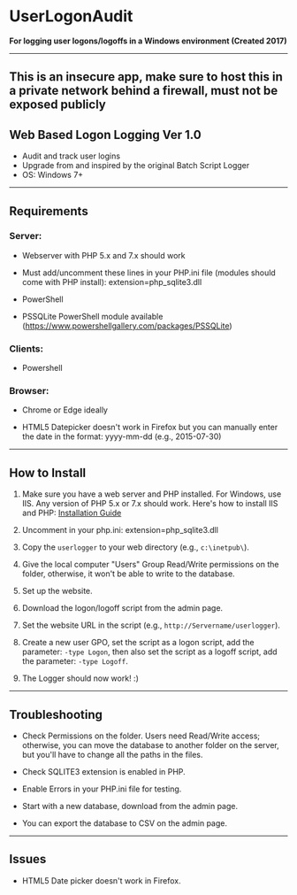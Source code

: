 # UserLogonAudit

**For logging user logons/logoffs in a Windows environment (Created 2017)**


---
## This is an insecure app, make sure to host this in a private network behind a firewall, must not be exposed publicly

## Web Based Logon Logging Ver 1.0

- Audit and track user logins
- Upgrade from and inspired by the original Batch Script Logger
- OS: Windows 7+

---

## Requirements

### Server:

- Webserver with PHP 5.x and 7.x should work
- Must add/uncomment these lines in your PHP.ini file (modules should come with PHP install): extension=php_sqlite3.dll

- PowerShell
- PSSQLite PowerShell module available (https://www.powershellgallery.com/packages/PSSQLite)

### Clients:

- Powershell

### Browser:

- Chrome or Edge ideally

- HTML5 Datepicker doesn't work in Firefox but you can manually enter the date in the format: yyyy-mm-dd (e.g., 2015-07-30)

---

## How to Install

1. Make sure you have a web server and PHP installed. For Windows, use IIS. Any version of PHP 5.x or 7.x should work. Here's how to install IIS and PHP: [Installation Guide](https://technet.microsoft.com/en-us/library/hh994592(v=ws.11).aspx)

2. Uncomment in your php.ini: extension=php_sqlite3.dll


3. Copy the `userlogger` to your web directory (e.g., `c:\inetpub\`).

4. Give the local computer "Users" Group Read/Write permissions on the folder, otherwise, it won't be able to write to the database.

5. Set up the website.

6. Download the logon/logoff script from the admin page.

7. Set the website URL in the script (e.g., `http://Servername/userlogger`).

8. Create a new user GPO, set the script as a logon script, add the parameter: `-type Logon`, then also set the script as a logoff script, add the parameter: `-type Logoff`.

9. The Logger should now work! :)

---

## Troubleshooting

- Check Permissions on the folder. Users need Read/Write access; otherwise, you can move the database to another folder on the server, but you'll have to change all the paths in the files.

- Check SQLITE3 extension is enabled in PHP.

- Enable Errors in your PHP.ini file for testing.

- Start with a new database, download from the admin page.

- You can export the database to CSV on the admin page.

---

## Issues

- HTML5 Date picker doesn't work in Firefox.

